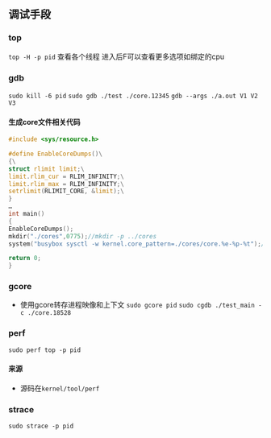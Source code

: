 ## 调试手段

### top
`top -H -p pid` 查看各个线程 进入后F可以查看更多选项如绑定的cpu

### gdb
`sudo kill -6 pid`
`sudo gdb ./test ./core.12345`
`gdb --args ./a.out V1 V2 V3`
#### 生成core文件相关代码
```c
#include <sys/resource.h>

#define EnableCoreDumps()\
{\
struct rlimit limit;\
limit.rlim_cur = RLIM_INFINITY;\
limit.rlim_max = RLIM_INFINITY;\
setrlimit(RLIMIT_CORE, &limit);\
}
…
int main()
{
EnableCoreDumps();
mkdir("./cores",0775);//mkdir -p ../cores
system("busybox sysctl -w kernel.core_pattern=./cores/core.%e-%p-%t");//在./cores目录中生成 core.test….

return 0;
}
```

### gcore
* 使用gcore转存进程映像和上下文
`sudo gcore pid`
`sudo cgdb ./test_main -c ./core.18528`

### perf
`sudo perf top -p pid`
#### 来源
* 源码在`kernel/tool/perf`

### strace
`sudo strace -p pid`
